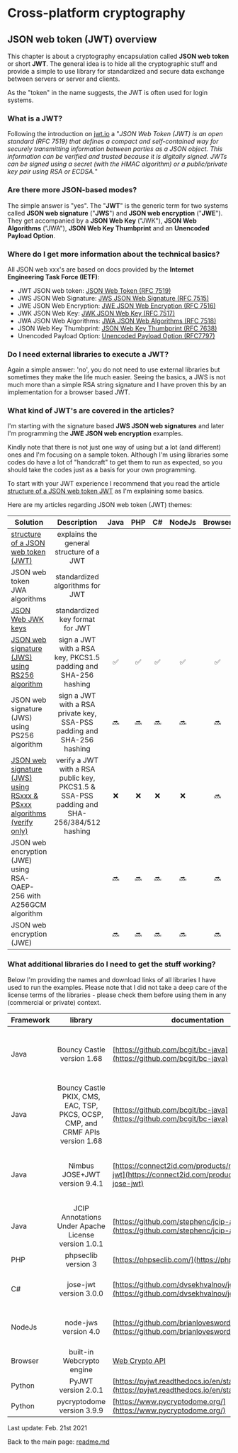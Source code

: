 # Cross-platform cryptography

## JSON web token (JWT) overview

This chapter is about a cryptography encapsulation called **JSON web token** or short **JWT**. The general idea is to hide all the cryptographic stuff and provide a simple to use library for standardized and secure data exchange between servers or server and clients.

As the "token" in the name suggests, the JWT is often used for login systems.

### What is a JWT?

Following the introduction on [jwt.io](https://jwt.io/introduction) a "*JSON Web Token (JWT) is an open standard (RFC 7519) that defines a compact and self-contained way for securely transmitting information between parties as a JSON object. This information can be verified and trusted because it is digitally signed. JWTs can be signed using a secret (with the HMAC algorithm) or a public/private key pair using RSA or ECDSA.*"

### Are there more JSON-based modes?

The simple answer is "yes". The "**JWT**" is the generic term for two systems called **JSON web signature** ("**JWS**") and **JSON web encryption** ("**JWE**"). They get accompanied by a **JSON Web Key** ("JWK"), **JSON Web Algorithms** ("JWA"), **JSON Web Key Thumbprint** and an **Unencoded Payload Option**.

### Where do I get more information about the technical basics?

All JSON web xxx's are based on docs provided by the **Internet Engineering Task Force (IETF)**:

* JWT JSON web token: [JSON Web Token (RFC 7519)](https://tools.ietf.org/html/rfc7519)
* JWS JSON Web Signature: [JWS JSON Web Signature (RFC 7515)](https://tools.ietf.org/html/rfc7515)
* JWE JSON Web Encryption: [JWE JSON Web Encryption (RFC 7516)](http://tools.ietf.org/html/rfc7516)
* JWK JSON Web Key: [JWK JSON Web Key (RFC 7517)](http://tools.ietf.org/html/rfc7517)
* JWA JSON Web Algorithms: [JWA JSON Web Algorithms (RFC 7518)](http://tools.ietf.org/html/rfc7518)
* JSON Web Key Thumbprint: [JSON Web Key Thumbprint (RFC 7638)](https://tools.ietf.org/html/rfc7638)
* Unencoded Payload Option: [Unencoded Payload Option (RFC7797)](https://tools.ietf.org/html/rfc7797)

### Do I need external libraries to execute a JWT?

Again a simple answer: 'no', you do not need to use external libraries but sometimes they make the life much easier. Seeing the basics, a JWS is not much more than a simple RSA string signature and I have proven this by an implementation for a browser based JWT.

### What kind of JWT's are covered in the articles?

I'm starting with the signature based **JWS JSON web signatures** and later I'm programming the **JWE JSON web encryption** examples.

Kindly note that there is not just one way of using but a lot (and different) ones and I'm focusing on a sample token. Although I'm using libraries some codes do have a lot of "handcraft" to get them to run as expected, so you should take the codes just as a basis for your own programming.

To start with your JWT experience I recommend that you read the article [structure of a JSON web token JWT](json_web_token_structure.md) as I'm explaining some basics.

Here are my articles regarding JSON web token (JWT) themes:

| Solution | Description | Java | PHP | C# | NodeJs | Browser | Python |
| ------ | :------: | :--: | :--: | :--: | :--: | :--: | :--: |
|[structure of a JSON web token (JWT)](json_web_token_structure.md) | explains the general structure of a JWT | | | | | | |
|JSON web token JWA algorithms | standardized algorithms for JWT | | | | | | |
|[JSON Web JWK keys](json_web_token_jwk_keys.md) | standardized key format for JWT | | | | | | |
|[JSON web signature (JWS) using RS256 algorithm](json_web_token_jws_rs256_signature.md) | sign a JWT with a RSA key, PKCS1.5 padding and SHA-256 hashing |  :white_check_mark: |  :white_check_mark: | :white_check_mark: | :white_check_mark: | :white_check_mark: |   :white_check_mark: | 
|JSON web signature (JWS) using PS256 algorithm | sign a JWT with a RSA private key, SSA-PSS padding and SHA-256 hashing |  :soon: |  :soon: | :soon: | :soon: | :soon: |   :soon: | 
|[JSON web signature (JWS) using RSxxx & PSxxx algorithms (verify only)](json_web_token_jws_rs_ps_signature.md) | verify a JWT with a RSA public key, PKCS1.5 & SSA-PSS padding and SHA-256/384/512 hashing |  :x: |  :x: | :x: | :x: | :soon: |   :x: | 
| JSON web encryption (JWE) using RSA-OAEP-256 with A256GCM algorithm |  | :soon: | :soon: | :soon: | :soon: | :soon: | :soon: |
| JSON web encryption (JWE) |  | :soon: | :soon: | :soon: | :soon: | :soon: | :soon: |


### What additional libraries do I need to get the stuff working?

Below I'm providing the names and download links of all libraries I have used to run the examples. Please note that I did not take a deep care of the license terms of the libraries - please check them before using them in any (commercial or private) context.

| Framework | library | documentation | source and download link
| ------ | :------: | -- | -- | 
| Java | Bouncy Castle version 1.68 |  [https://github.com/bcgit/bc-java](https://github.com/bcgit/bc-java) | GitHub: [https://github.com/bcgit/bc-java](https://github.com/bcgit/bc-java) Maven: [https://mvnrepository.com/artifact/org.bouncycastle/bcprov-jdk15on](https://mvnrepository.com/artifact/org.bouncycastle/bcprov-jdk15on)
| Java | Bouncy Castle PKIX, CMS, EAC, TSP, PKCS, OCSP, CMP, and CRMF APIs version 1.68 |  [https://github.com/bcgit/bc-java](https://github.com/bcgit/bc-java) | GitHub: [https://github.com/bcgit/bc-java](https://github.com/bcgit/bc-java) Maven: [https://mvnrepository.com/artifact/org.bouncycastle/bcpkix-jdk15on](https://mvnrepository.com/artifact/org.bouncycastle/bcpkix-jdk15on)
| Java | Nimbus JOSE+JWT version 9.4.1 | [https://connect2id.com/products/nimbus-jose-jwt](https://connect2id.com/products/nimbus-jose-jwt) | source: [https://bitbucket.org/connect2id/nimbus-jose-jwt/src/master/](https://bitbucket.org/connect2id/nimbus-jose-jwt/src/master/) Maven: [https://mvnrepository.com/artifact/com.nimbusds/nimbus-jose-jwt](https://mvnrepository.com/artifact/com.nimbusds/nimbus-jose-jwt)
| Java | JCIP Annotations Under Apache License version 1.0.1 | [https://github.com/stephenc/jcip-annotations](https://github.com/stephenc/jcip-annotations) | Maven: [https://mvnrepository.com/artifact/com.github.stephenc.jcip/jcip-annotations](https://mvnrepository.com/artifact/com.github.stephenc.jcip/jcip-annotations)
| PHP | phpseclib version 3 | [https://phpseclib.com/](https://phpseclib.com/) | GitHub:  [https://github.com/phpseclib/phpseclib] (https://github.com/phpseclib/phpseclib) |
| C# | jose-jwt version 3.0.0 |  [https://github.com/dvsekhvalnov/jose-jwt](https://github.com/dvsekhvalnov/jose-jwt) | GitHub: [https://github.com/dvsekhvalnov/jose-jwt](https://github.com/dvsekhvalnov/jose-jwt) NugGet: [https://www.nuget.org/packages/jose-jwt/](https://www.nuget.org/packages/jose-jwt/) 
| NodeJs | node-jws version 4.0 | [https://github.com/brianloveswords/node-jws](https://github.com/brianloveswords/node-jws) | GitHub: [https://github.com/brianloveswords/node-jws](https://github.com/brianloveswords/node-jws) npmjs:  [https://www.npmjs.com/package/jws](https://www.npmjs.com/package/jws) |
| Browser | built-in Webcrypto engine | [Web Crypto API](https://developer.mozilla.org/en-US/docs/Web/API/Web_Crypto_API) | 
| Python | PyJWT version 2.0.1  | [https://pyjwt.readthedocs.io/en/stable/index.html](https://pyjwt.readthedocs.io/en/stable/index.html) | GitHub:  [https://github.com/jpadilla/pyjwt/](https://github.com/jpadilla/pyjwt/) |
| Python | pycryptodome version 3.9.9  | [https://www.pycryptodome.org/](https://www.pycryptodome.org/)  | [https://github.com/Legrandin/pycryptodome](https://github.com/Legrandin/pycryptodome) |


Last update: Feb. 21st 2021

Back to the main page: [readme.md](../readme.md)
